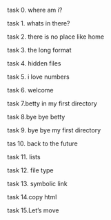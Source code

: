 task 0. where am i?

task 1. whats in there?

task 2. there is no place like home

task 3. the long format

task 4. hidden files

task 5. i love numbers

task 6. welcome

task 7.betty in my first directory

task 8.bye bye betty
 
task 9. bye bye my first directory

tas 10. back to the future

task 11. lists

task 12. file type

task 13. symbolic link

task 14.copy html 

task 15.Let’s move
